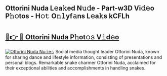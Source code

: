 ## Ottorini Nuda L𝚎a𝚔ed N𝚞𝚍e - Part-w3D Vi𝚍𝚎o P𝚑𝚘tos - H𝚘𝚝 O𝚗𝚕yf𝚊ns L𝚎a𝚔s kCFLh

# <h2><a href="http://kf2m2za.oniu.top/?m=Ottorini+Nuda">🔗👉 🔴 Ottorini Nuda P𝚑ot𝚘𝚜 V𝚒d𝚎o</a></h2>

[![Ottorini Nuda Nu𝚍e𝚜](https://i.imgur.com/0qMVB7G.gif)](http://kf2m2za.oniu.top/?m=Ottorini+Nuda)
Social media thought leader Ottorini Nuda, known for sharing dance and lifestyle information, consisting of presentations and personal blogs. Remarkable snake charmer Ottorini Nuda, acclaimed for their exceptional abilities and accomplishments in handling snakes.  
